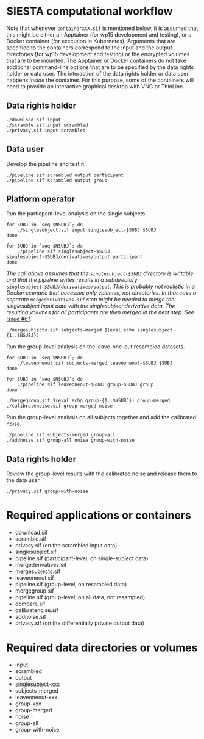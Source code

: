 # SIESTA computational workflow

Note that whenever `containerXXX.sif` is mentioned below, it is assumed that this might be either an Apptainer (for wp15 development and testing), or a Docker container (for execution in Kubernetes). Arguments that are specified to the containers correspond to the input and the output directories (for wp15 development and testing) or the encrypted volumes that are to be mounted. The Apptainer or Docker containers do not take additional command-line options that are to be specified by the data rights holder or data user. The interaction of the data rights holder or data user happens _inside_ the container. For this purpose, some of the containers will need to provide an interactive graphical desktop with VNC or ThinLinc.

## Data rights holder

    ./download.sif input
    ./scramble.sif input scrambled
    ./privacy.sif input scrambled

## Data user

Develop the pipeline and test it.

    ./pipeline.sif scrambled output participant
    ./pipeline.sif scrambled output group
    
## Platform operator

Run the particpant-level analysis on the single subjects.

    for SUBJ in `seq $NSUBJ`; do
        ./singlesubject.sif input singlesubject-$SUBJ $SUBJ
    done

    for SUBJ in `seq $NSUBJ`; do
        ./pipeline.sif singlesubject-$SUBJ singlesubject-$SUBJ/derivatives/output participant
    done

_The call above assumes that the `singlesubject-$SUBJ` directory is writable and that the pipeline writes results in a subdirectory `singlesubject-$SUBJ/derivatives/output`. This is probably not realistic in a Docker scenario that accesses only volumes, not directories. In that case a separate `mergederivatives.sif` step might be needed to merge the singlesubject input data with the singlesubject derivative data. The resulting volumes for all participants are then merged in the next step. See [issue #61](https://github.com/SIESTA-eu/wp15/issues/61)._

    ./mergesubjects.sif subjects-merged $(eval echo singlesubject-{1..$NSUBJ})

Run the group-level analysis on the leave-one-out resampled datasets.

    for SUBJ in `seq $NSUBJ`; do
        ./leaveoneout.sif subjects-merged leaveoneout-$SUBJ $SUBJ
    done

    for SUBJ in `seq $NSUBJ`; do
        ./pipeline.sif leaveoneout-$SUBJ group-$SUBJ group
    done

    ./mergegroup.sif $(eval echo group-{1..$NSUBJ}) group-merged
    ./calibratenoise.sif group-merged noise

Run the group-level analysis on all subjects together and add the calibrated noise.

    ./pipeline.sif subjects-merged group-all 
    ./addnoise.sif group-all noise group-with-noise

## Data rights holder

Review the group-level results with the calibrated noise and release them to the data user.

    ./privacy.sif group-with-noise

# Required applications or containers

- download.sif
- scramble.sif
- privacy.sif (on the scrambled input data)
- singlesubject.sif
- pipeline.sif (participant-level, on single-subject data)
- mergederivatives.sif
- mergesubjects.sif
- leaveoneout.sif
- pipeline.sif (group-level, on resampled data)
- mergegroup.sif
- pipeline.sif (group-level, on all data, not resampled)
- compare.sif
- calibratenoise.sif
- addnoise.sif
- privacy.sif (on the differentially private output data)

# Required data directories or volumes

- input
- scrambled
- output
- singlesubject-xxx
- subjects-merged
- leaveoneout-xxx
- group-xxx
- group-merged
- noise
- group-all
- group-with-noise

